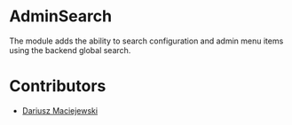 # AdminSearch
The module adds the ability to search configuration and admin menu items using the backend global search.

# Contributors
- [Dariusz Maciejewski](https://github.com/dmaciejewski)
